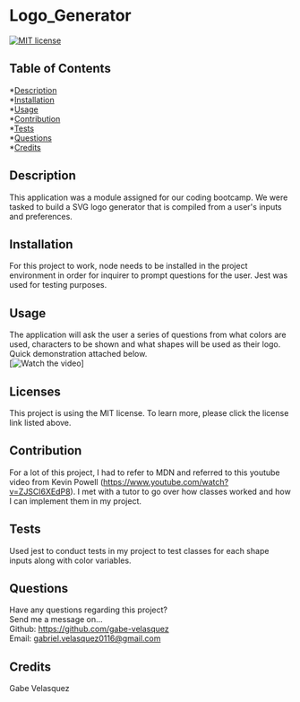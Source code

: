 # Logo_Generator
  [![MIT license](https://img.shields.io/badge/License-MIT-blue.svg)](https://mit-license.org/)

  ## Table of Contents
  *[Description](#description) <br>
  *[Installation](#Installation) <br>
  *[Usage](#usage) <br>
  *[Contribution](#contribution) <br>
  *[Tests](#tests) <br>
  *[Questions](#questions) <br>
  *[Credits](#credits) <br>

  ## Description <a name='description'></a>
  This application was a module assigned for our  coding bootcamp. We were tasked to build a SVG logo generator that is compiled from a user's inputs and preferences. 

  ## Installation <a name='installation'></a>
  For this project to work, node needs to be installed in the project environment in order for inquirer to prompt questions for the user. Jest was used for testing purposes. 

  ## Usage <a name='usage'></a>
  The application will ask the user a series of questions from what colors are used, characters  to be shown and what shapes will be used as their logo. Quick demonstration attached below. <br>
  [![Watch the video](https://drive.google.com/file/d/1aujc1NHiK0juq15MVXnZmzqZIzee_eKa/view)]

  ## Licenses <a name='license'></a>
  
  This project is using the MIT license. To learn more, please click the license link listed above.

  ## Contribution <a name='contribution'></a>
  For a lot of this project, I had to refer to MDN and referred to this youtube video from Kevin Powell (https://www.youtube.com/watch?v=ZJSCl6XEdP8). I met with a tutor to go over how classes worked and how I can implement them in my project. 

  ## Tests <a name='tests'></a>
  Used jest to conduct tests in my project to test classes for each shape inputs along with color variables. 

  ## Questions <a name='questions'></a>
  Have any questions regarding this project? <br>
  Send me a message on... <br>
  Github: https://github.com/gabe-velasquez <br>
  Email: gabriel.velasquez0116@gmail.com <br>

  ## Credits <a name='credits'></a>
  Gabe Velasquez

